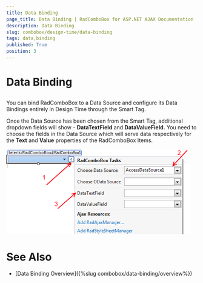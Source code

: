 ```yaml
---
title: Data Binding
page_title: Data Binding | RadComboBox for ASP.NET AJAX Documentation
description: Data Binding
slug: combobox/design-time/data-binding
tags: data,binding
published: True
position: 3
---
```


# Data Binding



## 

You can bind RadComboBox to a Data Source and configure its Data Bindings entirely in Design Time through the Smart Tag.

Once the Data Source has been chosen from the Smart Tag, additional dropdown fields will show - **DataTextField** and **DataValueField.** You need to choose the fields in the Data Source which will serve data respectively for the **Text** and **Value** properties of the RadComboBox Items.

![combobox designtimedatabinding](images/combobox_designtimedatabinding.png)

# See Also

 * [Data Binding Overview]({%slug combobox/data-binding/overview%})
